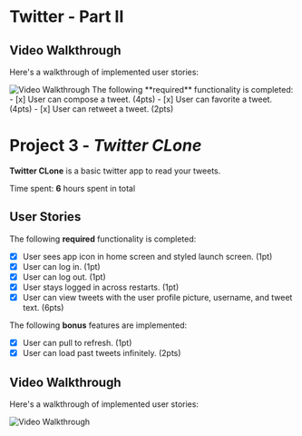 # Twitter - Part II
## Video Walkthrough
Here's a walkthrough of implemented user stories:

<img src='http://g.recordit.co/n7OBz77DXP.gif' title='Video Walkthrough' width='' alt='Video Walkthrough' />
The following **required** functionality is completed:
- [x] User can compose a tweet. (4pts)
- [x] User can favorite a tweet. (4pts)
- [x] User can retweet a tweet. (2pts)


# Project 3 - *Twitter CLone*

**Twitter CLone** is a basic twitter app to read your tweets.

Time spent: **6** hours spent in total

## User Stories

The following **required** functionality is completed:

- [x] User sees app icon in home screen and styled launch screen. (1pt)
- [x] User can log in. (1pt)
- [x] User can log out. (1pt)
- [x] User stays logged in across restarts. (1pt)
- [x] User can view tweets with the user profile picture, username, and tweet text. (6pts)

The following **bonus** features are implemented:

- [x] User can pull to refresh. (1pt)
- [x] User can load past tweets infinitely. (2pts)

## Video Walkthrough

Here's a walkthrough of implemented user stories:

<img src='http://g.recordit.co/bEzevlkREu.gif' title='Video Walkthrough' width='' alt='Video Walkthrough' />

